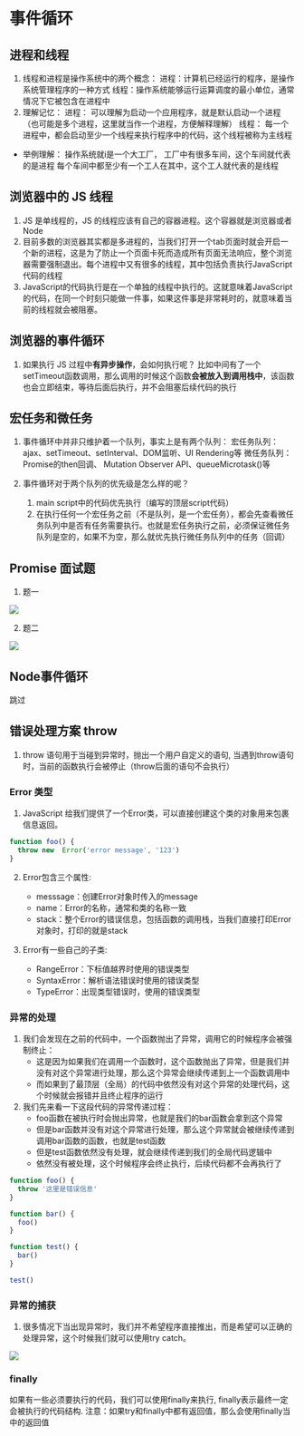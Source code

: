 # 事件循环
## 进程和线程
1. 线程和进程是操作系统中的两个概念：
  进程：计算机已经运行的程序，是操作系统管理程序的一种方式
  线程：操作系统能够运行运算调度的最小单位，通常情况下它被包含在进程中
2. 理解记忆：
  进程： 可以理解为启动一个应用程序，就是默认启动一个进程（也可能是多个进程，这里就当作一个进程，方便解释理解）
  线程： 每一个进程中，都会启动至少一个线程来执行程序中的代码，这个线程被称为主线程
- 举例理解：
  操作系统就i是一个大工厂，
  工厂中有很多车间，这个车间就代表的是进程
  每个车间中都至少有一个工人在其中，这个工人就代表的是线程

## 浏览器中的 JS 线程
1. JS 是单线程的，JS 的线程应该有自己的容器进程。这个容器就是浏览器或者Node
2. 目前多数的浏览器其实都是多进程的，当我们打开一个tab页面时就会开启一个新的进程，这是为了防止一个页面卡死而造成所有页面无法响应，整个浏览器需要强制退出。每个进程中又有很多的线程，其中包括负责执行JavaScript代码的线程
3. JavaScript的代码执行是在一个单独的线程中执行的。这就意味着JavaScript的代码，在同一个时刻只能做一件事，如果这件事是非常耗时的，就意味着当前的线程就会被阻塞。

## 浏览器的事件循环
1. 如果执行 JS 过程中**有异步操作**，会如何执行呢？
   比如中间有了一个setTimeout函数调用，那么调用的时候这个函数**会被放入到调用栈中**，该函数也会立即结束，等待后面后执行，并不会阻塞后续代码的执行

## 宏任务和微任务
1. 事件循环中并非只维护着一个队列，事实上是有两个队列：
   宏任务队列：ajax、setTimeout、setInterval、DOM监听、UI Rendering等
   微任务队列：Promise的then回调、 Mutation Observer API、queueMicrotask()等

2. 事件循环对于两个队列的优先级是怎么样的呢？
   1. main script中的代码优先执行（编写的顶层script代码）
   2. 在执行任何一个宏任务之前（不是队列，是一个宏任务），都会先查看微任务队列中是否有任务需要执行。也就是宏任务执行之前，必须保证微任务队列是空的，如果不为空，那么就优先执行微任务队列中的任务（回调）

## Promise 面试题
1. 题一
<img src="https://cdn.jsdelivr.net/gh/jsdevin/imgBed/img/202204101827921.png"/>

2. 题二
<img src="https://cdn.jsdelivr.net/gh/jsdevin/imgBed/img/202204101827948.png"/>

## Node事件循环
跳过

## 错误处理方案 throw
1. throw 语句用于当碰到异常时，抛出一个用户自定义的语句, 当遇到throw语句时，当前的函数执行会被停止（throw后面的语句不会执行）

### Error 类型
1. JavaScript 给我们提供了一个Error类，可以直接创建这个类的对象用来包裹信息返回。
```js
function foo() {
  throw new  Error('error message', '123')
}
```

2. Error包含三个属性:
    - messsage：创建Error对象时传入的message
    - name：Error的名称，通常和类的名称一致
    - stack：整个Error的错误信息，包括函数的调用栈，当我们直接打印Error对象时，打印的就是stack

3. Error有一些自己的子类:
    - RangeError：下标值越界时使用的错误类型
    - SyntaxError：解析语法错误时使用的错误类型
    - TypeError：出现类型错误时，使用的错误类型

### 异常的处理
1. 我们会发现在之前的代码中，一个函数抛出了异常，调用它的时候程序会被强制终止：
    - 这是因为如果我们在调用一个函数时，这个函数抛出了异常，但是我们并没有对这个异常进行处理，那么这个异常会继续传递到上一个函数调用中
    - 而如果到了最顶层（全局）的代码中依然没有对这个异常的处理代码，这个时候就会报错并且终止程序的运行
2. 我们先来看一下这段代码的异常传递过程：
    - foo函数在被执行时会抛出异常，也就是我们的bar函数会拿到这个异常
    - 但是bar函数并没有对这个异常进行处理，那么这个异常就会被继续传递到调用bar函数的函数，也就是test函数
    - 但是test函数依然没有处理，就会继续传递到我们的全局代码逻辑中
    - 依然没有被处理，这个时候程序会终止执行，后续代码都不会再执行了

```js
function foo() {
  throw '这里是错误信息'
}

function bar() {
  foo()
}

function test() {
  bar()
}

test()
```

### 异常的捕获
1. 很多情况下当出现异常时，我们并不希望程序直接推出，而是希望可以正确的处理异常，这个时候我们就可以使用try catch。
<img src="https://cdn.jsdelivr.net/gh/jsdevin/imgBed/img/202204101845422.png"/>

### finally
如果有一些必须要执行的代码，我们可以使用finally来执行, finally表示最终一定会被执行的代码结构.
注意：如果try和finally中都有返回值，那么会使用finally当中的返回值